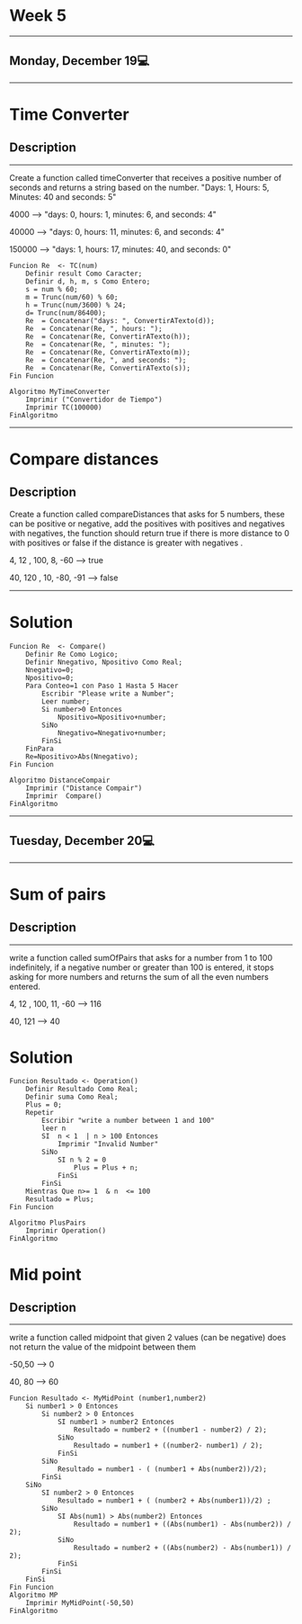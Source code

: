 # Week 5
---
## Monday, December 19💻
---
# Time Converter
## Description
---
Create a function called timeConverter that receives a positive number of seconds and returns a string based on the number. "Days: 1, Hours: 5, Minutes: 40 and seconds: 5"

4000 --> "days: 0, hours: 1, minutes: 6, and seconds: 4"

40000 --> "days: 0, hours: 11, minutes: 6, and seconds: 4"

150000 --> "days: 1, hours: 17, minutes: 40, and seconds: 0"
```
Funcion Re  <- TC(num)
	Definir result Como Caracter;
	Definir d, h, m, s Como Entero;
	s = num % 60;
	m = Trunc(num/60) % 60;
	h = Trunc(num/3600) % 24;
	d= Trunc(num/86400);
	Re  = Concatenar("days: ", ConvertirATexto(d));
	Re  = Concatenar(Re, ", hours: ");
	Re  = Concatenar(Re, ConvertirATexto(h));
	Re  = Concatenar(Re, ", minutes: ");
	Re  = Concatenar(Re, ConvertirATexto(m));
	Re  = Concatenar(Re, ", and seconds: ");
	Re  = Concatenar(Re, ConvertirATexto(s));
Fin Funcion

Algoritmo MyTimeConverter
	Imprimir ("Convertidor de Tiempo")
	Imprimir TC(100000)
FinAlgoritmo
```
---
# Compare distances
## Description
Create a function called compareDistances that asks for 5 numbers, these can be positive or negative, add the positives with positives and negatives with negatives, the function should return true if there is more distance to 0 with positives or false if the distance is greater with negatives .

4, 12 , 100, 8, -60 --> true

40, 120 , 10, -80, -91 --> false


---
# Solution
```
Funcion Re  <- Compare()
	Definir Re Como Logico;
	Definir Nnegativo, Npositivo Como Real;
	Nnegativo=0;
	Npositivo=0;
	Para Conteo=1 con Paso 1 Hasta 5 Hacer
		Escribir "Please write a Number";
		Leer number;
		Si number>0 Entonces
			Npositivo=Npositivo+number;
		SiNo
			Nnegativo=Nnegativo+number;
		FinSi
	FinPara
	Re=Npositivo>Abs(Nnegativo);
Fin Funcion

Algoritmo DistanceCompair
	Imprimir ("Distance Compair")
	Imprimir  Compare()
FinAlgoritmo
```
---
## Tuesday, December 20💻
---
# Sum of pairs
## Description
---
write a function called sumOfPairs that asks for a number from 1 to 100 indefinitely, if a negative number or greater than 100 is entered, it stops asking for more numbers and returns the sum of all the even numbers entered.

4, 12 , 100, 11, -60 --> 116

40, 121 --> 40
# Solution
```
Funcion Resultado <- Operation()
	Definir Resultado Como Real;
	Definir suma Como Real;
	Plus = 0;
	Repetir
		Escribir "write a number between 1 and 100"
		leer n
		SI  n < 1  | n > 100 Entonces
			Imprimir "Invalid Number"
		SiNo
			SI n % 2 = 0
				Plus = Plus + n;
			FinSi
		FinSi
	Mientras Que n>= 1  & n  <= 100
	Resultado = Plus;
Fin Funcion

Algoritmo PlusPairs
	Imprimir Operation()
FinAlgoritmo
```
# Mid point
## Description
---
write a function called midpoint that given 2 values (can be negative) does not return the value of the midpoint between them

-50,50 --> 0

40, 80 --> 60
```
Funcion Resultado <- MyMidPoint (number1,number2)
	Si number1 > 0 Entonces
		Si number2 > 0 Entonces
			SI number1 > number2 Entonces
				Resultado = number2 + ((number1 - number2) / 2); 
			SiNo
				Resultado = number1 + ((number2- number1) / 2);
			FinSi
		SiNo
			Resultado = number1 - ( (number1 + Abs(number2))/2);
		FinSi
	SiNo
		SI number2 > 0 Entonces
			Resultado = number1 + ( (number2 + Abs(number1))/2)	;
		SiNo
			SI Abs(num1) > Abs(number2) Entonces
				Resultado = number1 + ((Abs(number1) - Abs(number2)) / 2); 
			SiNo
				Resultado = number2 + ((Abs(number2) - Abs(number1)) / 2); 
			FinSi
		FinSi
	FinSi
Fin Funcion
Algoritmo MP
	Imprimir MyMidPoint(-50,50)
FinAlgoritmo
```
